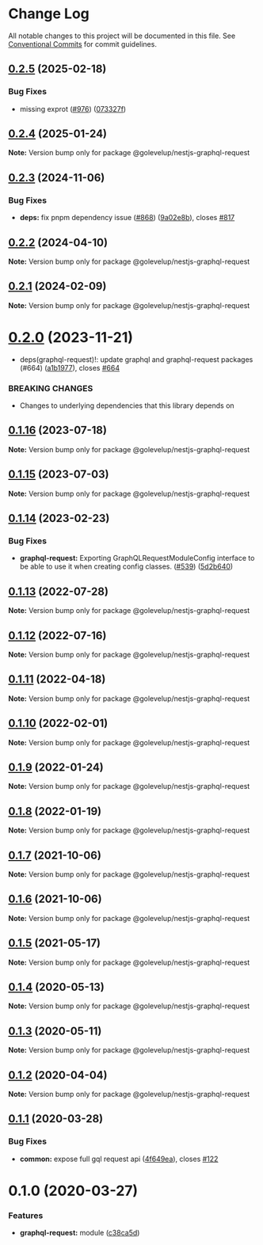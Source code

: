 # Change Log

All notable changes to this project will be documented in this file.
See [Conventional Commits](https://conventionalcommits.org) for commit guidelines.

## [0.2.5](https://github.com/golevelup/nestjs/compare/@golevelup/nestjs-graphql-request@0.2.4...@golevelup/nestjs-graphql-request@0.2.5) (2025-02-18)

### Bug Fixes

- missing exprot ([#976](https://github.com/golevelup/nestjs/issues/976)) ([073327f](https://github.com/golevelup/nestjs/commit/073327f5e4bc5b456591b96d78559dc21daa73b2))

## [0.2.4](https://github.com/golevelup/nestjs/compare/@golevelup/nestjs-graphql-request@0.2.3...@golevelup/nestjs-graphql-request@0.2.4) (2025-01-24)

**Note:** Version bump only for package @golevelup/nestjs-graphql-request

## [0.2.3](https://github.com/golevelup/nestjs/compare/@golevelup/nestjs-graphql-request@0.2.2...@golevelup/nestjs-graphql-request@0.2.3) (2024-11-06)

### Bug Fixes

- **deps:** fix pnpm dependency issue ([#868](https://github.com/golevelup/nestjs/issues/868)) ([9a02e8b](https://github.com/golevelup/nestjs/commit/9a02e8b31f467d211e333e056a4c4374023a966a)), closes [#817](https://github.com/golevelup/nestjs/issues/817)

## [0.2.2](https://github.com/golevelup/nestjs/compare/@golevelup/nestjs-graphql-request@0.2.1...@golevelup/nestjs-graphql-request@0.2.2) (2024-04-10)

**Note:** Version bump only for package @golevelup/nestjs-graphql-request

## [0.2.1](https://github.com/golevelup/nestjs/compare/@golevelup/nestjs-graphql-request@0.2.0...@golevelup/nestjs-graphql-request@0.2.1) (2024-02-09)

**Note:** Version bump only for package @golevelup/nestjs-graphql-request

# [0.2.0](https://github.com/golevelup/nestjs/compare/@golevelup/nestjs-graphql-request@0.1.16...@golevelup/nestjs-graphql-request@0.2.0) (2023-11-21)

- deps(graphql-request)!: update graphql and graphql-request packages (#664) ([a1b1977](https://github.com/golevelup/nestjs/commit/a1b1977245e1433c83558117d37eada567cabc9b)), closes [#664](https://github.com/golevelup/nestjs/issues/664)

### BREAKING CHANGES

- Changes to underlying dependencies that this library depends on

## [0.1.16](https://github.com/golevelup/nestjs/compare/@golevelup/nestjs-graphql-request@0.1.15...@golevelup/nestjs-graphql-request@0.1.16) (2023-07-18)

**Note:** Version bump only for package @golevelup/nestjs-graphql-request

## [0.1.15](https://github.com/golevelup/nestjs/compare/@golevelup/nestjs-graphql-request@0.1.14...@golevelup/nestjs-graphql-request@0.1.15) (2023-07-03)

**Note:** Version bump only for package @golevelup/nestjs-graphql-request

## [0.1.14](https://github.com/golevelup/nestjs/compare/@golevelup/nestjs-graphql-request@0.1.13...@golevelup/nestjs-graphql-request@0.1.14) (2023-02-23)

### Bug Fixes

- **graphql-request:** Exporting GraphQLRequestModuleConfig interface to be able to use it when creating config classes. ([#539](https://github.com/golevelup/nestjs/issues/539)) ([5d2b640](https://github.com/golevelup/nestjs/commit/5d2b640ae4d5253029073dc9c232696b53826a1a))

## [0.1.13](https://github.com/golevelup/nestjs/compare/@golevelup/nestjs-graphql-request@0.1.12...@golevelup/nestjs-graphql-request@0.1.13) (2022-07-28)

**Note:** Version bump only for package @golevelup/nestjs-graphql-request

## [0.1.12](https://github.com/golevelup/nestjs/compare/@golevelup/nestjs-graphql-request@0.1.11...@golevelup/nestjs-graphql-request@0.1.12) (2022-07-16)

**Note:** Version bump only for package @golevelup/nestjs-graphql-request

## [0.1.11](https://github.com/golevelup/nestjs/compare/@golevelup/nestjs-graphql-request@0.1.10...@golevelup/nestjs-graphql-request@0.1.11) (2022-04-18)

**Note:** Version bump only for package @golevelup/nestjs-graphql-request

## [0.1.10](https://github.com/golevelup/nestjs/compare/@golevelup/nestjs-graphql-request@0.1.9...@golevelup/nestjs-graphql-request@0.1.10) (2022-02-01)

**Note:** Version bump only for package @golevelup/nestjs-graphql-request

## [0.1.9](https://github.com/golevelup/nestjs/compare/@golevelup/nestjs-graphql-request@0.1.8...@golevelup/nestjs-graphql-request@0.1.9) (2022-01-24)

**Note:** Version bump only for package @golevelup/nestjs-graphql-request

## [0.1.8](https://github.com/golevelup/nestjs/compare/@golevelup/nestjs-graphql-request@0.1.7...@golevelup/nestjs-graphql-request@0.1.8) (2022-01-19)

**Note:** Version bump only for package @golevelup/nestjs-graphql-request

## [0.1.7](https://github.com/golevelup/nestjs/compare/@golevelup/nestjs-graphql-request@0.1.6...@golevelup/nestjs-graphql-request@0.1.7) (2021-10-06)

**Note:** Version bump only for package @golevelup/nestjs-graphql-request

## [0.1.6](https://github.com/golevelup/nestjs/compare/@golevelup/nestjs-graphql-request@0.1.5...@golevelup/nestjs-graphql-request@0.1.6) (2021-10-06)

**Note:** Version bump only for package @golevelup/nestjs-graphql-request

## [0.1.5](https://github.com/golevelup/nestjs/compare/@golevelup/nestjs-graphql-request@0.1.4...@golevelup/nestjs-graphql-request@0.1.5) (2021-05-17)

**Note:** Version bump only for package @golevelup/nestjs-graphql-request

## [0.1.4](https://github.com/golevelup/nestjs/compare/@golevelup/nestjs-graphql-request@0.1.3...@golevelup/nestjs-graphql-request@0.1.4) (2020-05-13)

**Note:** Version bump only for package @golevelup/nestjs-graphql-request

## [0.1.3](https://github.com/golevelup/nestjs/compare/@golevelup/nestjs-graphql-request@0.1.2...@golevelup/nestjs-graphql-request@0.1.3) (2020-05-11)

**Note:** Version bump only for package @golevelup/nestjs-graphql-request

## [0.1.2](https://github.com/golevelup/nestjs/compare/@golevelup/nestjs-graphql-request@0.1.1...@golevelup/nestjs-graphql-request@0.1.2) (2020-04-04)

**Note:** Version bump only for package @golevelup/nestjs-graphql-request

## [0.1.1](https://github.com/golevelup/nestjs/compare/@golevelup/nestjs-graphql-request@0.1.0...@golevelup/nestjs-graphql-request@0.1.1) (2020-03-28)

### Bug Fixes

- **common:** expose full gql request api ([4f649ea](https://github.com/golevelup/nestjs/commit/4f649ea)), closes [#122](https://github.com/golevelup/nestjs/issues/122)

# 0.1.0 (2020-03-27)

### Features

- **graphql-request:** module ([c38ca5d](https://github.com/golevelup/nestjs/commit/c38ca5d))
